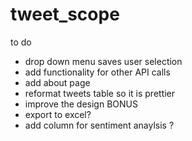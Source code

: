 # tweet_scope


to do


- drop down menu saves user selection
- add functionality for other API calls
- add about page
- reformat tweets table so it is prettier
- improve the design 
BONUS
- export to excel? 
- add column for sentiment anaylsis ?
